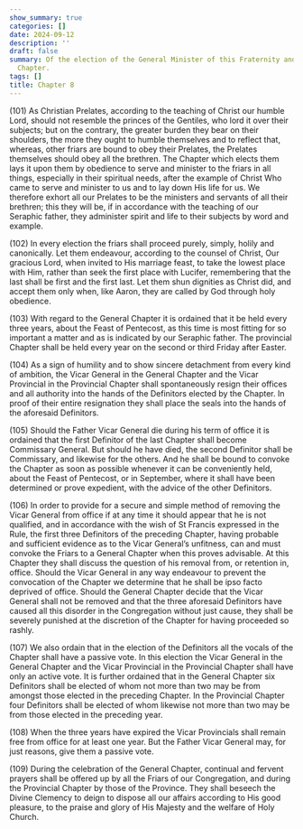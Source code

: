 ```yaml
---
show_summary: true
categories: []
date: 2024-09-12
description: ''
draft: false
summary: Of the election of the General Minister of this Fraternity and of the Pentecost
  Chapter.
tags: []
title: Chapter 8
---
```





(101) As Christian Prelates, according to the teaching of Christ our humble Lord, should not resemble the princes of the Gentiles, who lord it over their subjects; but on the contrary, the greater burden they bear on their shoulders, the more they ought to humble themselves and to reflect that, whereas, other friars are bound to obey their Prelates, the Prelates themselves should obey all the brethren. The Chapter which elects them lays it upon them by obedience to serve and minister to the friars in all things, especially in their spiritual needs, after the example of Christ Who came to serve and minister to us and to lay down His life for us. We therefore exhort all our Prelates to be the ministers and servants of all their brethren; this they will be, if in accordance with the teaching of our Seraphic father, they administer spirit and life to their subjects by word and example.

(102) In every election the friars shall proceed purely, simply, holily and canonically. Let them endeavour, according to the counsel of Christ, Our gracious Lord, when invited to His marriage feast, to take the lowest place with Him, rather than seek the first place with Lucifer, remembering that the last shall be first and the first last. Let them shun dignities as Christ did, and accept them only when, like Aaron, they are called by God through holy obedience.

(103) With regard to the General Chapter it is ordained that it be held every three years, about the Feast of Pentecost, as this time is most fitting for so important a matter and as is indicated by our Seraphic father. The provincial Chapter shall be held every year on the second or third Friday after Easter.

(104) As a sign of humility and to show sincere detachment from every kind of ambition, the Vicar General in the General Chapter and the Vicar Provincial in the Provincial Chapter shall spontaneously resign their offices and all authority into the hands of the Definitors elected by the Chapter. In proof of their entire resignation they shall place the seals into the hands of the aforesaid Definitors.

(105) Should the Father Vicar General die during his term of office it is ordained that the first Definitor of the last Chapter shall become Commissary General. But should he have died, the second Definitor shall be Commissary, and likewise for the others. And he shall be bound to convoke the Chapter as soon as possible whenever it can be conveniently held, about the Feast of Pentecost, or in September, where it shall have been determined or prove expedient, with the advice of the other Definitors.

(106) In order to provide for a secure and simple method of removing the Vicar General from office if at any time it should appear that he is not qualified, and in accordance with the wish of St Francis expressed in the Rule, the first three Definitors of the preceding Chapter, having probable and sufficient evidence as to the Vicar General’s unfitness, can and must convoke the Friars to a General Chapter when this proves advisable. At this Chapter they shall discuss the question of his removal from, or retention in, office. Should the Vicar General in any way endeavour to prevent the convocation of the Chapter we determine that he shall be ipso facto deprived of office. Should the General Chapter decide that the Vicar General shall not be removed and that the three aforesaid Definitors have caused all this disorder in the Congregation without just cause, they shall be severely punished at the discretion of the Chapter for having proceeded so rashly.

(107) We also ordain that in the election of the Definitors all the vocals of the Chapter shall have a passive vote. In this election the Vicar General in the General Chapter and the Vicar Provincial in the Provincial Chapter shall have only an active vote. It is further ordained that in the General Chapter six Definitors shall be elected of whom not more than two may be from amongst those elected in the preceding Chapter. In the Provincial Chapter four Definitors shall be elected of whom likewise not more than two may be from those elected in the preceding year.

(108) When the three years have expired the Vicar Provincials shall remain free from office for at least one year. But the Father Vicar General may, for just reasons, give them a passive vote.

(109) During the celebration of the General Chapter, continual and fervent prayers shall be offered up by all the Friars of our Congregation, and during the Provincial Chapter by those of the Province. They shall beseech the Divine Clemency to deign to dispose all our affairs according to His good pleasure, to the praise and glory of His Majesty and the welfare of Holy Church.
